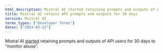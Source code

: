 ```yaml
---
html_description: Mistral AI started retaining prompts and outputs of API users for 30 days to “monitor abuse”.
title: Mistral AI retains API prompts and outputs for 30 days
service: Mistral AI
terms_types: ["Developer Terms"]
dates: ["2024-05-22"]
---
```


Mistral AI [started](https://github.com/OpenTermsArchive/GenAI-versions/commit/67aef6919c6ea9094f5c3d2a909cfa975fe6dbd5) retaining prompts and outputs of API users for 30 days to “monitor abuse”.

